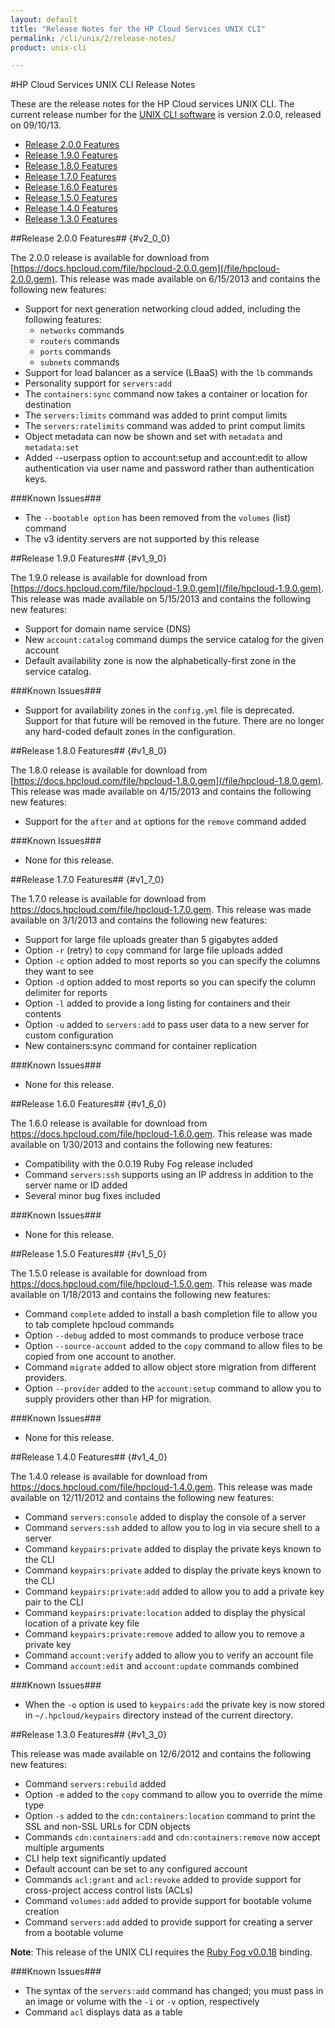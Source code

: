 ```yaml
---
layout: default
title: "Release Notes for the HP Cloud Services UNIX CLI"
permalink: /cli/unix/2/release-notes/
product: unix-cli

---
```

#HP Cloud Services UNIX CLI Release Notes

These are the release notes for the HP Cloud services UNIX CLI.  The current release number for the [UNIX CLI software](/cli/unix) is version 2.0.0, released on 09/10/13.

* [Release 2.0.0 Features](#v2_0_0)
* [Release 1.9.0 Features](#v1_9_0)
* [Release 1.8.0 Features](#v1_8_0)
* [Release 1.7.0 Features](#v1_7_0)
* [Release 1.6.0 Features](#v1_6_0)
* [Release 1.5.0 Features](#v1_5_0)
* [Release 1.4.0 Features](#v1_4_0)
* [Release 1.3.0 Features](#v1_3_0)

##Release 2.0.0 Features## {#v2_0_0}

The 2.0.0 release is available for download from [https://docs.hpcloud.com/file/hpcloud-2.0.0.gem](/file/hpcloud-2.0.0.gem).  This release was made available on 6/15/2013 and contains the following new features:

* Support for next generation networking cloud added, including the following features:
  - `networks` commands
  - `routers` commands
  - `ports` commands
  - `subnets` commands
* Support for load balancer as a service (LBaaS) with the `lb` commands
* Personality support for `servers:add`
* The `containers:sync` command now takes a container or location for destination
* The `servers:limits` command was added to print comput limits
* The `servers:ratelimits` command was added to print comput limits
* Object metadata can now be shown and set with `metadata` and `metadata:set`
* Added --userpass option to account:setup and account:edit to allow authentication via user name and password rather than authentication keys.

###Known Issues###

* The `--bootable option` has been removed from the `volumes` (list) command
* The v3 identity servers are not supported by this release

##Release 1.9.0 Features## {#v1_9_0}

The 1.9.0 release is available for download from [https://docs.hpcloud.com/file/hpcloud-1.9.0.gem](/file/hpcloud-1.9.0.gem).  This release was made available on 5/15/2013 and contains the following new features:

* Support for domain name service (DNS)
* New `account:catalog` command dumps the service catalog for the given account
* Default availability zone is now the alphabetically-first zone in the service catalog.

###Known Issues###

* Support for availability zones in the `config.yml` file is deprecated.  Support for that future will be removed in the future.  There are no longer any hard-coded default zones in the configuration.

##Release 1.8.0 Features## {#v1_8_0}

The 1.8.0 release is available for download from [https://docs.hpcloud.com/file/hpcloud-1.8.0.gem](/file/hpcloud-1.8.0.gem).  This release was made available on 4/15/2013 and contains the following new features:

* Support for the `after` and `at` options for the `remove` command added

###Known Issues###

* None for this release.


##Release 1.7.0 Features## {#v1_7_0}

The 1.7.0 release is available for download from https://docs.hpcloud.com/file/hpcloud-1.7.0.gem.  This release was made available on 3/1/2013 and contains the following new features:

* Support for large file uploads greater than 5 gigabytes added
* Option `-r` (retry) to `copy` command for large file uploads added
* Option `-c` option added to most reports so you can specify the columns they want to see
* Option `-d` option added to most reports so you can specify the column delimiter for reports
* Option `-l` added to provide a long listing for containers and their contents
* Option `-u` added to `servers:add` to pass user data to a new server for custom configuration
* New containers:sync command for container replication

###Known Issues###

* None for this release.

##Release 1.6.0 Features## {#v1_6_0}

The 1.6.0 release is available for download from https://docs.hpcloud.com/file/hpcloud-1.6.0.gem.  This release was made available on 1/30/2013 and contains the following new features:

* Compatibility with the 0.0.19 Ruby Fog release included
* Command `servers:ssh` supports using an IP address in addition to the server name or ID added
* Several minor bug fixes included

###Known Issues###

* None for this release.

##Release 1.5.0 Features## {#v1_5_0}

The 1.5.0 release is available for download from https://docs.hpcloud.com/file/hpcloud-1.5.0.gem.  This release was made available on 1/18/2013 and contains the following new features:

* Command `complete` added to install a bash completion file to allow you to tab complete hpcloud commands
* Option `--debug` added to most commands to produce verbose trace
* Option `--source-account` added to the `copy` command to allow files to be copied from one account to another.
* Command `migrate` added to allow object store migration from different providers.
* Option `--provider` added to the `account:setup` command to allow you to supply providers other than HP for migration.

###Known Issues###

* None for this release.

##Release 1.4.0 Features## {#v1_4_0}

The 1.4.0 release is available for download from https://docs.hpcloud.com/file/hpcloud-1.4.0.gem.  This release was made available on 12/11/2012 and contains the following new features:

* Command `servers:console` added to display the console of a server
* Command `servers:ssh` added to allow you to log in via secure shell to a server
* Command `keypairs:private` added to display the private keys known to the CLI
* Command `keypairs:private` added to display the private keys known to the CLI
* Command `keypairs:private:add` added to allow you to add a private key pair to the CLI
* Command `keypairs:private:location` added to display the physical location of a private key file
* Command `keypairs:private:remove` added to allow you to remove a private key
* Command `account:verify` added to allow you to verify an account file
* Command `account:edit` and `account:update` commands combined

###Known Issues###

* When the `-o` option is used to `keypairs:add` the private key is now stored in `~/.hpcloud/keypairs` directory instead of the current directory.

##Release 1.3.0 Features## {#v1_3_0}

This release was made available on 12/6/2012 and contains the following new features:

* Command `servers:rebuild` added
* Option `-m` added to the `copy` command to allow you to override the mime type
* Option `-s` added to the `cdn:containers:location` command to print the SSL and non-SSL URLs for CDN objects
* Commands `cdn:containers:add` and `cdn:containers:remove` now accept multiple arguments
* CLI help text significantly updated
* Default account can be set to any configured account
* Commands `acl:grant` and `acl:revoke` added to provide support for cross-project access control lists (ACLs)
* Command `volumes:add` added to provide support for bootable volume creation
* Command `servers:add` added to provide support for creating a server from a bootable volume

**Note**: This release of the UNIX CLI requires the [Ruby Fog v0.0.18](https://docs.hpcloud.com/bindings/fog/install) binding.

###Known Issues###

* The syntax of the `servers:add` command has changed; you must pass in an image or volume with the `-i` or `-v` option, respectively
* Command `acl` displays data as a table

